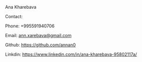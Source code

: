 Ana Kharebava

Contact:

Phone: +995591940706

Email: ann.xarebava@gmail.com

Github: https://github.com/annan0

Linkdin: https://www.linkedin.com/in/ana-kharebava-95802117a/
